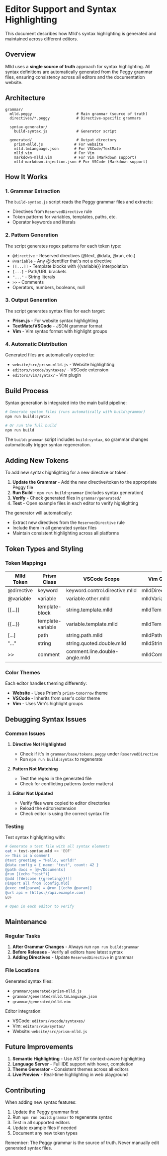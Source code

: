 # Editor Support and Syntax Highlighting

This document describes how Mlld's syntax highlighting is generated and maintained across different editors.

## Overview

Mlld uses a **single source of truth** approach for syntax highlighting. All syntax definitions are automatically generated from the Peggy grammar files, ensuring consistency across all editors and the documentation website.

## Architecture

```
grammar/
  mlld.peggy                    # Main grammar (source of truth)
  directives/*.peggy            # Directive-specific grammars
  
  syntax-generator/
    build-syntax.js             # Generator script
    
  generated/                    # Output directory
    prism-mlld.js              # For website
    mlld.tmLanguage.json       # For VSCode/TextMate
    mlld.vim                   # For Vim
    markdown-mlld.vim          # For Vim (Markdown support)
    mlld-markdown.injection.json # For VSCode (Markdown support)
```

## How It Works

### 1. Grammar Extraction

The `build-syntax.js` script reads the Peggy grammar files and extracts:
- Directives from `ReservedDirective` rule
- Token patterns for variables, templates, paths, etc.
- Operator keywords and literals

### 2. Pattern Generation

The script generates regex patterns for each token type:
- `@directive` - Reserved directives (@text, @data, @run, etc.)
- `@variable` - Any @identifier that's not a directive
- `[[...]]` - Template blocks with {{variable}} interpolation
- `[...]` - Path/URL brackets
- `"..."` - String literals
- `>>` - Comments
- Operators, numbers, booleans, null

### 3. Output Generation

The script generates syntax files for each target:
- **Prism.js** - For website syntax highlighting
- **TextMate/VSCode** - JSON grammar format
- **Vim** - Vim syntax format with highlight groups

### 4. Automatic Distribution

Generated files are automatically copied to:
- `website/src/prism-mlld.js` - Website highlighting
- `editors/vscode/syntaxes/` - VSCode extension
- `editors/vim/syntax/` - Vim plugin

## Build Process

Syntax generation is integrated into the main build pipeline:

```bash
# Generate syntax files (runs automatically with build:grammar)
npm run build:syntax

# Or run the full build
npm run build
```

The `build:grammar` script includes `build:syntax`, so grammar changes automatically trigger syntax regeneration.

## Adding New Tokens

To add new syntax highlighting for a new directive or token:

1. **Update the Grammar** - Add the new directive/token to the appropriate Peggy file
2. **Run Build** - `npm run build:grammar` (includes syntax generation)
3. **Verify** - Check generated files in `grammar/generated/`
4. **Test** - Open example files in each editor to verify highlighting

The generator will automatically:
- Extract new directives from the `ReservedDirective` rule
- Include them in all generated syntax files
- Maintain consistent highlighting across all platforms

## Token Types and Styling

### Token Mappings

| Mlld Token | Prism Class | VSCode Scope | Vim Group |
|------------|-------------|--------------|-----------|
| @directive | keyword | keyword.control.directive.mlld | mlldDirective |
| @variable | variable | variable.other.mlld | mlldVariable |
| [[...]] | template-block | string.template.mlld | mlldTemplate |
| {{...}} | template-variable | variable.template.mlld | mlldTemplateVar |
| [...] | path | string.path.mlld | mlldPath |
| "..." | string | string.quoted.double.mlld | mlldString |
| >> | comment | comment.line.double-angle.mlld | mlldComment |

### Color Themes

Each editor handles theming differently:
- **Website** - Uses Prism's `prism-tomorrow` theme
- **VSCode** - Inherits from user's color theme
- **Vim** - Uses Vim's highlight groups

## Debugging Syntax Issues

### Common Issues

1. **Directive Not Highlighted**
   - Check if it's in `grammar/base/tokens.peggy` under `ReservedDirective`
   - Run `npm run build:syntax` to regenerate
   
2. **Pattern Not Matching**
   - Test the regex in the generated file
   - Check for conflicting patterns (order matters)
   
3. **Editor Not Updated**
   - Verify files were copied to editor directories
   - Reload the editor/extension
   - Check editor is using the correct syntax file

### Testing

Test syntax highlighting with:
```bash
# Generate a test file with all syntax elements
cat > test-syntax.mld << 'EOF'
>> This is a comment
@text greeting = "Hello, world!"
@data config = { name: "test", count: 42 }
@path docs = [@~/Documents]
@run [(echo "test")]
@add [[Welcome {{greeting}}!]]
@import all from [config.mld]
@exec cmd(param) = @run [(echo @param)]
@url api = [https://api.example.com]
EOF

# Open in each editor to verify
```

## Maintenance

### Regular Tasks

1. **After Grammar Changes** - Always run `npm run build:grammar`
2. **Before Releases** - Verify all editors have latest syntax
3. **Adding Directives** - Update `ReservedDirective` in grammar

### File Locations

Generated syntax files:
- `grammar/generated/prism-mlld.js`
- `grammar/generated/mlld.tmLanguage.json`
- `grammar/generated/mlld.vim`

Editor integration:
- VSCode: `editors/vscode/syntaxes/`
- Vim: `editors/vim/syntax/`
- Website: `website/src/prism-mlld.js`

## Future Improvements

1. **Semantic Highlighting** - Use AST for context-aware highlighting
2. **Language Server** - Full IDE support with hover, completion
3. **Theme Generator** - Consistent themes across all editors
4. **Live Preview** - Real-time highlighting in web playground

## Contributing

When adding new syntax features:

1. Update the Peggy grammar first
2. Run `npm run build:grammar` to regenerate syntax
3. Test in all supported editors
4. Update example files if needed
5. Document any new token types

Remember: The Peggy grammar is the source of truth. Never manually edit generated syntax files.